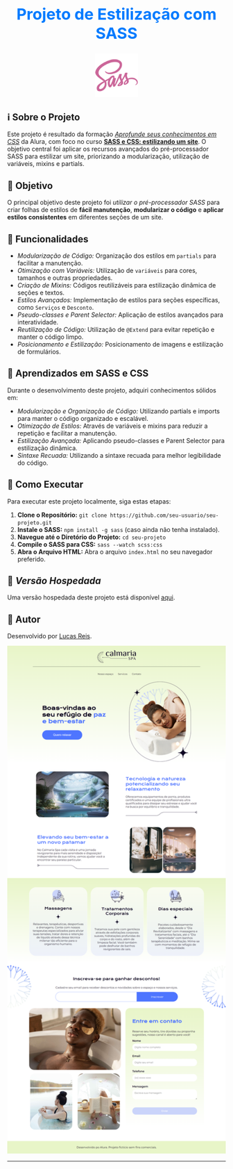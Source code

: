 
<div align="center">
    <h1 style="color: #007bff; font-size: 36px;"> Projeto de Estilização com SASS </h1>
    <img src="https://raw.githubusercontent.com/devicons/devicon/master/icons/sass/sass-original.svg" alt="SASS Logo" width="100px" />
</div>

## ℹ️ **Sobre o Projeto**

Este projeto é resultado da formação [*Aprofunde seus conhecimentos em CSS*](https://cursos.alura.com.br/formacao-css-estilos) da Alura, com foco no curso [**SASS e CSS: estilizando um site**](https://cursos.alura.com.br/course/sass-css-estilizando-site). O objetivo central foi aplicar os recursos avançados do pré-processador SASS para estilizar um site, priorizando a modularização, utilização de variáveis, mixins e partials.

## 🎯 **Objetivo**

O principal objetivo deste projeto foi *utilizar o pré-processador SASS* para criar folhas de estilos de **fácil manutenção**, **modularizar o código** e **aplicar estilos consistentes** em diferentes seções de um site.

## 🔧 **Funcionalidades**

- *Modularização de Código:* Organização dos estilos em `partials` para facilitar a manutenção.
- *Otimização com Variáveis:* Utilização de `variáveis` para cores, tamanhos e outras propriedades.
- *Criação de Mixins:* Códigos reutilizáveis para estilização dinâmica de seções e textos.
- *Estilos Avançados:* Implementação de estilos para seções específicas, como `Serviços` e `Desconto`.
- *Pseudo-classes e Parent Selector:* Aplicação de estilos avançados para interatividade.
- *Reutilização de Código:* Utilização de `@Extend` para evitar repetição e manter o código limpo.
- *Posicionamento e Estilização:* Posicionamento de imagens e estilização de formulários.

## 🧠 **Aprendizados em SASS e CSS**

Durante o desenvolvimento deste projeto, adquiri conhecimentos sólidos em:

- *Modularização e Organização de Código:* Utilizando partials e imports para manter o código organizado e escalável.
- *Otimização de Estilos:* Através de variáveis e mixins para reduzir a repetição e facilitar a manutenção.
- *Estilização Avançada:* Aplicando pseudo-classes e Parent Selector para estilização dinâmica.
- *Sintaxe Recuada:* Utilizando a sintaxe recuada para melhor legibilidade do código.

## 🚀 **Como Executar**

Para executar este projeto localmente, siga estas etapas:

1. **Clone o Repositório:** `git clone https://github.com/seu-usuario/seu-projeto.git`
2. **Instale o SASS:** `npm install -g sass` (caso ainda não tenha instalado).
3. **Navegue até o Diretório do Projeto:** `cd seu-projeto`
4. **Compile o SASS para CSS:** `sass --watch scss:css`
5. **Abra o Arquivo HTML:** Abra o arquivo `index.html` no seu navegador preferido.

## 🔗 *Versão Hospedada*

Uma versão hospedada deste projeto está disponível [aqui](https://calmariaspar.vercel.app/).

## 👤 **Autor**

Desenvolvido por [Lucas Reis](https://www.linkedin.com/in/lucasreisv/).


<img src="/assets/calmariaSpar.png" width="600px" alt="Screenshot do Projeto" />


---

